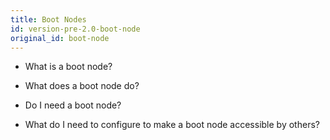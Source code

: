 ```yaml
---
title: Boot Nodes
id: version-pre-2.0-boot-node
original_id: boot-node
---
```


* What is a boot node?

* What does a boot node do?

* Do I need a boot node?

* What do I need to configure to make a boot node accessible by others?
